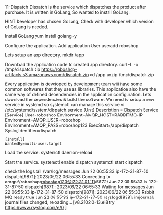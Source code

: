 11-Dispatch
Dispatch is the service which dispatches the product after purchase. It is written in GoLang, So wanted to install GoLang.

HINT
Developer has chosen GoLang, Check with developer which version of GoLang is needed.

Install GoLang
yum install golang -y

Configure the application.
Add application User
useradd roboshop

Lets setup an app directory.
mkdir /app

Download the application code to created app directory.
curl -L -o /tmp/dispatch.zip https://roboshop-artifacts.s3.amazonaws.com/dispatch.zip
cd /app
unzip /tmp/dispatch.zip

Every application is developed by development team will have some common softwares that they use as libraries. This application also have the same way of defined dependencies in the application configuration.
Lets download the dependencies & build the software.
We need to setup a new service in systemd so systemctl can manage this service
vi /etc/systemd/system/dispatch.service
    [Unit]
    Description = Dispatch Service
    [Service]
    User=roboshop
    Environment=AMQP_HOST=RABBITMQ-IP
    Environment=AMQP_USER=roboshop
    Environment=AMQP_PASS=roboshop123
    ExecStart=/app/dispatch
    SyslogIdentifier=dispatch

    [Install]
    WantedBy=multi-user.target

Load the service.
systemctl daemon-reload

Start the service.
systemctl enable dispatch
systemctl start dispatch

check the logs
tail /var/log/messages
Jun 22 06:55:33 ip-172-31-87-50 dispatch[9871]: 2023/06/22 06:55:33 Connecting to amqp://roboshop:roboshop123@172.31.91.111:5672/
Jun 22 06:55:33 ip-172-31-87-50 dispatch[9871]: 2023/06/22 06:55:33 Waiting for messages
Jun 22 06:55:33 ip-172-31-87-50 dispatch[9871]: 2023/06/22 06:55:33 Rabbit MQ ready true
Jun 22 06:55:33 ip-172-31-87-50 rsyslogd[838]: imjournal: journal files changed, reloading...  [v8.2102.0-13.el8 try https://www.rsyslog.com/e/0 ]
